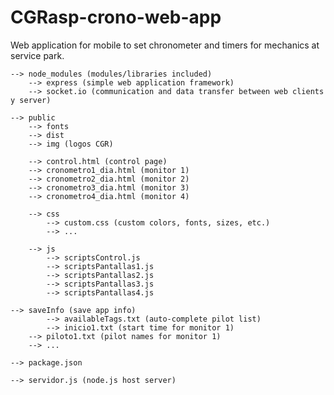 # CGRasp-crono-web-app

Web application for mobile to set chronometer and timers for mechanics at service park.

	--> node_modules (modules/libraries included)
		--> express (simple web application framework)
		--> socket.io (communication and data transfer between web clients y server)

	--> public
		--> fonts
		--> dist
		--> img (logos CGR)

		--> control.html (control page)
		--> cronometro1_dia.html (monitor 1)
		--> cronometro2_dia.html (monitor 2)
		--> cronometro3_dia.html (monitor 3)
		--> cronometro4_dia.html (monitor 4)

		--> css
			--> custom.css (custom colors, fonts, sizes, etc.)
			--> ...

		--> js
			--> scriptsControl.js 
			--> scriptsPantallas1.js 
			--> scriptsPantallas2.js
			--> scriptsPantallas3.js
			--> scriptsPantallas4.js 
		
	--> saveInfo (save app info)
    		--> availableTags.txt (auto-complete pilot list)
    		--> inicio1.txt	(start time for monitor 1)
		--> piloto1.txt (pilot names for monitor 1)
		--> ...

	--> package.json

	--> servidor.js (node.js host server)
